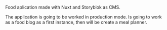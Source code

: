 Food aplication made with Nuxt and Storyblok as CMS.

The application is going to be worked in production mode. Is going to work as a food blog as a first instance, then will be create a meal planner.
